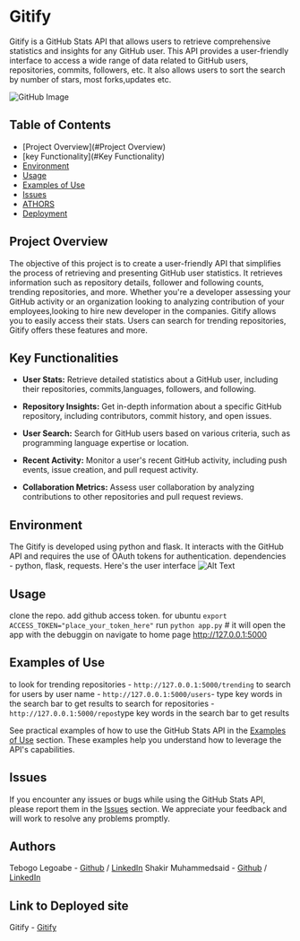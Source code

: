 # Gitify 

Gitify is a GitHub Stats API that allows users to retrieve comprehensive statistics and insights for any GitHub user. This API provides a user-friendly interface to access a wide range of data related to GitHub users, repositories, commits, followers, etc. It also allows users to sort the search by number of stars, most forks,updates etc.

![GitHub Image](https://crowdbotics.ghost.io/content/images/2019/07/github.jpg)

## Table of Contents
- [Project Overview](#Project Overview)
- [key Functionality](#Key Functionality)
- [Environment](#environment)
- [Usage](#usage)
- [Examples of Use](#examples-of-use)
- [Issues](#issues)
- [ATHORS](#Authors)
- [Deployment](Deployment)

## Project Overview

The objective of this project is to create a user-friendly API that simplifies the process of retrieving and presenting GitHub user statistics. It retrieves information such as repository details, follower and following counts, trending repositories, and more. Whether you're a developer assessing your GitHub activity or an organization looking to analyzing contribution of your employees,looking to hire new developer in the companies. Gitify allows you to easily access their stats. Users can search for trending repositories, Gitify offers these features and more.

## Key Functionalities

- **User Stats:** Retrieve detailed statistics about a GitHub user, including their repositories, commits,languages, followers, and following.

- **Repository Insights:** Get in-depth information about a specific GitHub repository, including contributors, commit history, and open issues.

- **User Search:** Search for GitHub users based on various criteria, such as programming language expertise or location.

- **Recent Activity:** Monitor a user's recent GitHub activity, including push events, issue creation, and pull request activity.

- **Collaboration Metrics:** Assess user collaboration by analyzing contributions to other repositories and pull request reviews.

## Environment

The Gitify is developed using python and flask. It interacts with the GitHub API and requires the use of OAuth tokens for authentication.
dependencies - python, flask, requests. Here's the user interface ![Alt Text](/Home/pictures/Screenshot_20231111_195354_Chrome.jpg)

## Usage

clone the repo.
add github access token. for ubuntu `export ACCESS_TOKEN="place_your_token_here"`
run `python app.py` # it will open the app with the debuggin on
navigate to home page http://127.0.0.1:5000

## Examples of Use
to look for trending repositories - `http://127.0.0.1:5000/trending`
to search for users by user name - `http://127.0.0.1:5000/users`- type key words in the search bar to get results
to search for repositories - `http://127.0.0.1:5000/repos`type key words in the search bar to get results


See practical examples of how to use the GitHub Stats API in the [Examples of Use](#examples-of-use) section. These examples help you understand how to leverage the API's capabilities.

## Issues

If you encounter any issues or bugs while using the GitHub Stats API, please report them in the [Issues](#issues) section. We appreciate your feedback and will work to resolve any problems promptly.

## Authors

Tebogo Legoabe - [Github](https://github.com/TebogoLegoabe) / [LinkedIn](https://www.linkedin.com/in/tebogo-legoabe)
Shakir Muhammedsaid - [Github](https://github.com/Shakir-ahmed1) / [LinkedIn](https://www.linkedin.com/in/shakir-ahmedsalih10)

## Link to Deployed site

Gitify - [Gitify](http://web-02.shakir.tech/gitify)
